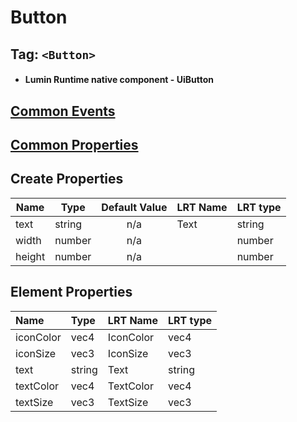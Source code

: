 # Button

## Tag: `<Button>`

- #### Lumin Runtime native component - UiButton

## [Common Events](../Events.md)

## [Common Properties](../Properties.md)

## Create Properties

| Name   | Type   | Default Value | LRT Name | LRT type |
| ------ | ------ | :-----------: | -------- | -------- |
| text   | string |      n/a      | Text     | string   |
| width  | number |      n/a      |          | number   |
| height | number |      n/a      |          | number   |

## Element Properties

| Name      | Type   | LRT Name  | LRT type |
| :-------- | :----- | :-------- | :------- |
| iconColor | vec4   | IconColor | vec4     |
| iconSize  | vec3   | IconSize  | vec3     |
| text      | string | Text      | string   |
| textColor | vec4   | TextColor | vec4     |
| textSize  | vec3   | TextSize  | vec3     |
